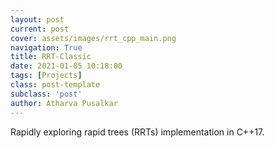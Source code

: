 ```yaml
---
layout: post
current: post
cover: assets/images/rrt_cpp_main.png
navigation: True
title: RRT-Classic
date: 2021-01-05 10:18:00
tags: [Projects]
class: post-template
subclass: 'post'
author: Atharva Pusalkar
---
```


Rapidly exploring rapid trees (RRTs) implementation in C++17.
